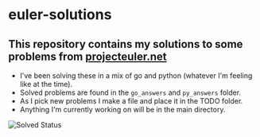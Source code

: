 # euler-solutions
## This repository contains my solutions to some problems from [projecteuler.net](projecteuler.net)
- I've been solving these in a mix of go and python (whatever I'm feeling like at the time). 
- Solved problems are found in the `go_answers` and `py_answers` folder. 
- As I pick new problems I make a file and place it in the TODO folder. 
- Anything I'm currently working on will be in the main directory.

![Solved Status](https://projecteuler.net/profile/CNuge.png)

